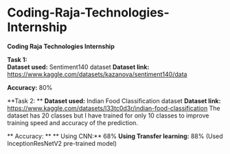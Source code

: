 # Coding-Raja-Technologies-Internship
**Coding Raja Technologies Internship**

**Task 1:**  
  **Dataset used:**  Sentiment140 dataset
  **Dataset link:**  https://www.kaggle.com/datasets/kazanova/sentiment140/data 

  **Accuracy:**  80%

**Task 2: ** 
  **Dataset used:**  Indian Food Classification dataset
  **Dataset link:**  https://www.kaggle.com/datasets/l33tc0d3r/indian-food-classification
  The dataset has 20 classes but I have trained for only 10 classes to improve training speed and accuracy of the prediction.
  
 ** Accuracy: **
  ** Using CNN:**  68%
  **Using Transfer learning:**  88%  (Used InceptionResNetV2 pre-trained model)
    
    

